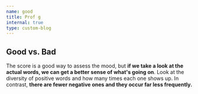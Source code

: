 ```yaml
---
name: good
title: Prof g
internal: true
type: custom-blog
---
```


## Good vs. Bad

The score is a good way to assess the mood, but **if we take a look at the actual words, we can get a better sense of what's going on**. Look at the diversity of positive words and how many times each one shows up. In contrast, **there are fewer negative ones and they occur far less frequently.**
